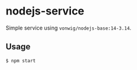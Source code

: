 # nodejs-service

Simple service using `vonwig/nodejs-base:14-3.14`.

## Usage

```shell
$ npm start
```

